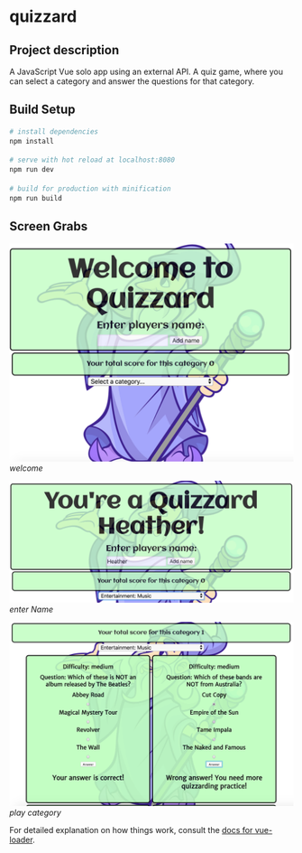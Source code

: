 # quizzard

## Project description

A JavaScript Vue solo app using an external API. A quiz game, where you can select a category and answer the questions for that category.

## Build Setup

``` bash
# install dependencies
npm install

# serve with hot reload at localhost:8080
npm run dev

# build for production with minification
npm run build
```

## Screen Grabs

![Welcome](./screengrabs/image1.png)
_welcome_

![Enter Name](./screengrabs/image2.png)
_enter Name_

![Play Category](./screengrabs/image3.png)
_play category_

For detailed explanation on how things work, consult the [docs for vue-loader](http://vuejs.github.io/vue-loader).
